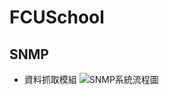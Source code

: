 # FCUSchool
## SNMP
* 資料抓取模組
![SNMP系統流程圖](https://user-images.githubusercontent.com/3109700/115146095-ae494a80-a087-11eb-94b6-f956e82bf1c6.png)
